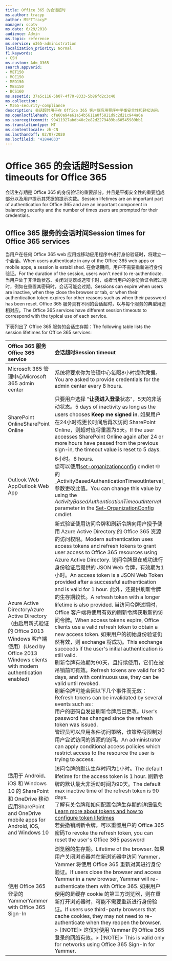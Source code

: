 ```yaml
---
title: Office 365 的会话超时
ms.author: tracyp
author: MSFTTracyP
manager: scotv
ms.date: 6/29/2018
audience: Admin
ms.topic: reference
ms.service: o365-administration
localization_priority: Normal
f1.keywords:
- CSH
ms.custom: Adm_O365
search.appverid:
- MET150
- MOE150
- MED150
- MBS150
- BCS160
ms.assetid: 37a5c116-5b07-4f70-8333-5b86fd2c3c40
ms.collection:
- M365-security-compliance
description: 会话超时用于在 Office 365 客户端应用程序中平衡安全性和轻松访问。
ms.openlocfilehash: cfe60a94e61a54b5611a0f5821d9c2d21c944a6a
ms.sourcegitcommit: 99411927abdb40c2e82d2279489ba60545989bb1
ms.translationtype: MT
ms.contentlocale: zh-CN
ms.lasthandoff: 02/07/2020
ms.locfileid: "41844033"
---
```

# <a name="session-timeouts-for-office-365"></a><span data-ttu-id="0feaa-103">Office 365 的会话超时</span><span class="sxs-lookup"><span data-stu-id="0feaa-103">Session timeouts for Office 365</span></span>

<span data-ttu-id="0feaa-104">会话生存期是 Office 365 的身份验证的重要部分，并且是平衡安全性的重要组成部分以及用户提示其凭据的提示次数。</span><span class="sxs-lookup"><span data-stu-id="0feaa-104">Session lifetimes are an important part of authentication for Office 365 and are an important component in balancing security and the number of times users are prompted for their credentials.</span></span>
  
## <a name="session-times-for-office-365-services"></a><span data-ttu-id="0feaa-105">Office 365 服务的会话时间</span><span class="sxs-lookup"><span data-stu-id="0feaa-105">Session times for Office 365 services</span></span>

<span data-ttu-id="0feaa-106">当用户在任何 Office 365 web 应用或移动应用程序中进行身份验证时，将建立一个会话。</span><span class="sxs-lookup"><span data-stu-id="0feaa-106">When users authenticate in any of the Office 365 web apps or mobile apps, a session is established.</span></span> <span data-ttu-id="0feaa-107">在会话期间，用户不需要重新进行身份验证。</span><span class="sxs-lookup"><span data-stu-id="0feaa-107">For the duration of the session, users won't need to re-authenticate.</span></span> <span data-ttu-id="0feaa-108">当用户处于非活动状态、关闭浏览器或选项卡时，或者当用户的身份验证令牌过期时，例如在重置其密码时，会话可能会过期。</span><span class="sxs-lookup"><span data-stu-id="0feaa-108">Sessions can expire when users are inactive, when they close the browser or tab, or when their authentication token expires for other reasons such as when their password has been reset.</span></span> <span data-ttu-id="0feaa-109">Office 365 服务具有不同的会话超时，以与每个服务的典型用途相对应。</span><span class="sxs-lookup"><span data-stu-id="0feaa-109">The Office 365 services have different session timeouts to correspond with the typical use of each service.</span></span>
  
<span data-ttu-id="0feaa-110">下表列出了 Office 365 服务的会话生存期：</span><span class="sxs-lookup"><span data-stu-id="0feaa-110">The following table lists the session lifetimes for Office 365 services:</span></span>
  
|<span data-ttu-id="0feaa-111">**Office 365 服务**</span><span class="sxs-lookup"><span data-stu-id="0feaa-111">**Office 365 service**</span></span>|<span data-ttu-id="0feaa-112">**会话超时**</span><span class="sxs-lookup"><span data-stu-id="0feaa-112">**Session timeout**</span></span>|
|:-----|:-----|
|<span data-ttu-id="0feaa-113">Microsoft 365 管理中心</span><span class="sxs-lookup"><span data-stu-id="0feaa-113">Microsoft 365 admin center</span></span>  <br/> |<span data-ttu-id="0feaa-114">系统将要求你为管理中心每隔8小时提供凭据。</span><span class="sxs-lookup"><span data-stu-id="0feaa-114">You are asked to provide credentials for the admin center every 8 hours.</span></span>  <br/> |
|<span data-ttu-id="0feaa-115">SharePoint Online</span><span class="sxs-lookup"><span data-stu-id="0feaa-115">SharePoint Online</span></span>  <br/> |<span data-ttu-id="0feaa-116">只要用户选择 "**让我进入登录**状态"，5天的非活动状态。</span><span class="sxs-lookup"><span data-stu-id="0feaa-116">5 days of inactivity as long as the users chooses **Keep me signed in**.</span></span> <span data-ttu-id="0feaa-117">如果用户在24小时或更长时间后再次访问 SharePoint Online，则超时值将重置为5天。</span><span class="sxs-lookup"><span data-stu-id="0feaa-117">If the user accesses SharePoint Online again after 24 or more hours have passed from the previous sign-in, the timeout value is reset to 5 days.</span></span>  <br/> |
|<span data-ttu-id="0feaa-118">Outlook Web App</span><span class="sxs-lookup"><span data-stu-id="0feaa-118">Outlook Web App</span></span>  <br/> |<span data-ttu-id="0feaa-119">6小时。</span><span class="sxs-lookup"><span data-stu-id="0feaa-119">6 hours.</span></span>  <br/> <span data-ttu-id="0feaa-120">您可以使用[set-organizationconfig](https://go.microsoft.com/fwlink/p/?LinkId=615378) cmdlet 中的_ActivityBasedAuthenticationTimeoutInterval_参数更改此值。</span><span class="sxs-lookup"><span data-stu-id="0feaa-120">You can change this value by using the  _ActivityBasedAuthenticationTimeoutInterval_ parameter in the [Set-OrganizationConfig](https://go.microsoft.com/fwlink/p/?LinkId=615378) cmdlet.</span></span>  <br/> |
|<span data-ttu-id="0feaa-121">Azure Active Directory</span><span class="sxs-lookup"><span data-stu-id="0feaa-121">Azure Active Directory</span></span>  <br/> <span data-ttu-id="0feaa-122">（由启用新式验证的 Office 2013 Windows 客户端使用）</span><span class="sxs-lookup"><span data-stu-id="0feaa-122">(Used by Office 2013 Windows clients with modern authentication enabled)</span></span>  <br/> | <span data-ttu-id="0feaa-123">新式验证使用访问令牌和刷新令牌向用户授予使用 Azure Active Directory 的 Office 365 资源的访问权限。</span><span class="sxs-lookup"><span data-stu-id="0feaa-123">Modern authentication uses access tokens and refresh tokens to grant user access to Office 365 resources using Azure Active Directory.</span></span> <span data-ttu-id="0feaa-124">访问令牌是在成功进行身份验证后提供的 JSON Web 令牌，有效期为1小时。</span><span class="sxs-lookup"><span data-stu-id="0feaa-124">An access token is a JSON Web Token provided after a successful authentication and is valid for 1 hour.</span></span> <span data-ttu-id="0feaa-125">此外，还提供刷新令牌的生存期较长。</span><span class="sxs-lookup"><span data-stu-id="0feaa-125">A refresh token with a longer lifetime is also provided.</span></span> <span data-ttu-id="0feaa-126">当访问令牌过期时，Office 客户端将使用有效的刷新令牌获取新的访问令牌。</span><span class="sxs-lookup"><span data-stu-id="0feaa-126">When access tokens expire, Office clients use a valid refresh token to obtain a new access token.</span></span> <span data-ttu-id="0feaa-127">如果用户的初始身份验证仍然有效，则 exchange 将成功。</span><span class="sxs-lookup"><span data-stu-id="0feaa-127">This exchange succeeds if the user's initial authentication is still valid.</span></span>  <br/>  <span data-ttu-id="0feaa-128">刷新令牌有效期为90天，且持续使用，它们在被吊销前可有效。</span><span class="sxs-lookup"><span data-stu-id="0feaa-128">Refresh tokens are valid for 90 days, and with continuous use, they can be valid until revoked.</span></span>  <br/>  <span data-ttu-id="0feaa-129">刷新令牌可能会因以下几个事件而无效：</span><span class="sxs-lookup"><span data-stu-id="0feaa-129">Refresh tokens can be invalidated by several events such as :</span></span>  <br/>  <span data-ttu-id="0feaa-130">用户的密码自发出刷新令牌后已更改。</span><span class="sxs-lookup"><span data-stu-id="0feaa-130">User's password has changed since the refresh token was issued.</span></span>  <br/>  <span data-ttu-id="0feaa-131">管理员可以应用条件访问策略，该策略将限制对用户尝试访问的资源的访问。</span><span class="sxs-lookup"><span data-stu-id="0feaa-131">An administrator can apply conditional access policies which restrict access to the resource the user is trying to access.</span></span>  <br/> |
|<span data-ttu-id="0feaa-132">适用于 Android、iOS 和 Windows 10 的 SharePoint 和 OneDrive 移动应用</span><span class="sxs-lookup"><span data-stu-id="0feaa-132">SharePoint and OneDrive mobile apps for Android, iOS, and Windows 10</span></span>  <br/> |<span data-ttu-id="0feaa-133">访问令牌的默认生存时间为1小时。</span><span class="sxs-lookup"><span data-stu-id="0feaa-133">The default lifetime for the access token is 1 hour.</span></span> <span data-ttu-id="0feaa-134">刷新令牌的默认最大非活动时间为90天。</span><span class="sxs-lookup"><span data-stu-id="0feaa-134">The default max inactive time of the refresh token is 90 days.</span></span>  <br/> [<span data-ttu-id="0feaa-135">了解有关令牌和如何配置令牌生存期的详细信息</span><span class="sxs-lookup"><span data-stu-id="0feaa-135">Learn more about tokens and how to configure token lifetimes</span></span>](https://docs.microsoft.com/azure/active-directory/active-directory-configurable-token-lifetimes) <br/> <span data-ttu-id="0feaa-136">若要撤销刷新令牌，可以重置用户的 Office 365 密码</span><span class="sxs-lookup"><span data-stu-id="0feaa-136">To revoke the refresh token, you can reset the user's Office 365 password</span></span>  <br/> |
|<span data-ttu-id="0feaa-137">使用 Office 365 登录的 Yammer</span><span class="sxs-lookup"><span data-stu-id="0feaa-137">Yammer with Office 365 Sign-In</span></span>  <br/> |<span data-ttu-id="0feaa-138">浏览器的生存期。</span><span class="sxs-lookup"><span data-stu-id="0feaa-138">Lifetime of the browser.</span></span> <span data-ttu-id="0feaa-139">如果用户关闭浏览器并在新浏览器中访问 Yammer，Yammer 将使用 Office 365 重新对其进行身份验证。</span><span class="sxs-lookup"><span data-stu-id="0feaa-139">If users close the browser and access Yammer in a new browser, Yammer will re-authenticate them with Office 365.</span></span> <span data-ttu-id="0feaa-140">如果用户使用的是缓存 cookie 的第三方浏览器，则在重新打开浏览器时，可能不需要重新进行身份验证。</span><span class="sxs-lookup"><span data-stu-id="0feaa-140">If users use third-party browsers that cache cookies, they may not need to re-authenticate when they reopen the browser.</span></span>  <br/> <span data-ttu-id="0feaa-141">> [!NOTE]> 这仅对使用 Yammer 的 Office 365 登录的网络有效。</span><span class="sxs-lookup"><span data-stu-id="0feaa-141">> [!NOTE]> This is valid only for networks using Office 365 Sign-In for Yammer.</span></span>           |
   

